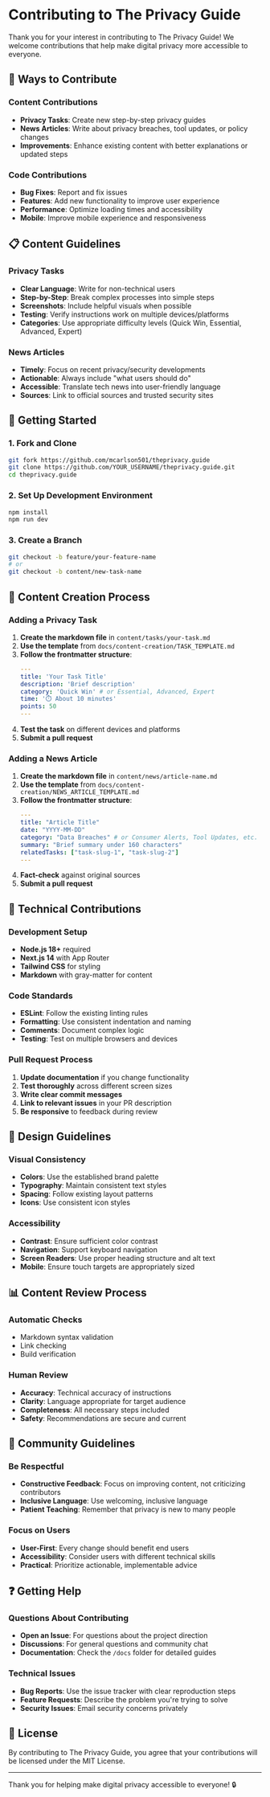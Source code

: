 # Contributing to The Privacy Guide

Thank you for your interest in contributing to The Privacy Guide! We welcome contributions that help make digital privacy more accessible to everyone.

## 🎯 Ways to Contribute

### Content Contributions
- **Privacy Tasks**: Create new step-by-step privacy guides
- **News Articles**: Write about privacy breaches, tool updates, or policy changes
- **Improvements**: Enhance existing content with better explanations or updated steps

### Code Contributions
- **Bug Fixes**: Report and fix issues
- **Features**: Add new functionality to improve user experience
- **Performance**: Optimize loading times and accessibility
- **Mobile**: Improve mobile experience and responsiveness

## 📋 Content Guidelines

### Privacy Tasks
- **Clear Language**: Write for non-technical users
- **Step-by-Step**: Break complex processes into simple steps
- **Screenshots**: Include helpful visuals when possible
- **Testing**: Verify instructions work on multiple devices/platforms
- **Categories**: Use appropriate difficulty levels (Quick Win, Essential, Advanced, Expert)

### News Articles
- **Timely**: Focus on recent privacy/security developments
- **Actionable**: Always include "what users should do"
- **Accessible**: Translate tech news into user-friendly language
- **Sources**: Link to official sources and trusted security sites

## 🚀 Getting Started

### 1. Fork and Clone
```bash
git fork https://github.com/mcarlson501/theprivacy.guide
git clone https://github.com/YOUR_USERNAME/theprivacy.guide.git
cd theprivacy.guide
```

### 2. Set Up Development Environment
```bash
npm install
npm run dev
```

### 3. Create a Branch
```bash
git checkout -b feature/your-feature-name
# or
git checkout -b content/new-task-name
```

## 📝 Content Creation Process

### Adding a Privacy Task

1. **Create the markdown file** in `content/tasks/your-task.md`
2. **Use the template** from `docs/content-creation/TASK_TEMPLATE.md`
3. **Follow the frontmatter structure**:
   ```yaml
   ---
   title: 'Your Task Title'
   description: 'Brief description'
   category: 'Quick Win' # or Essential, Advanced, Expert
   time: '⏱️ About 10 minutes'
   points: 50
   ---
   ```
4. **Test the task** on different devices and platforms
5. **Submit a pull request**

### Adding a News Article

1. **Create the markdown file** in `content/news/article-name.md`
2. **Use the template** from `docs/content-creation/NEWS_ARTICLE_TEMPLATE.md`
3. **Follow the frontmatter structure**:
   ```yaml
   ---
   title: "Article Title"
   date: "YYYY-MM-DD"
   category: "Data Breaches" # or Consumer Alerts, Tool Updates, etc.
   summary: "Brief summary under 160 characters"
   relatedTasks: ["task-slug-1", "task-slug-2"]
   ---
   ```
4. **Fact-check** against original sources
5. **Submit a pull request**

## 🔧 Technical Contributions

### Development Setup
- **Node.js 18+** required
- **Next.js 14** with App Router
- **Tailwind CSS** for styling
- **Markdown** with gray-matter for content

### Code Standards
- **ESLint**: Follow the existing linting rules
- **Formatting**: Use consistent indentation and naming
- **Comments**: Document complex logic
- **Testing**: Test on multiple browsers and devices

### Pull Request Process
1. **Update documentation** if you change functionality
2. **Test thoroughly** across different screen sizes
3. **Write clear commit messages**
4. **Link to relevant issues** in your PR description
5. **Be responsive** to feedback during review

## 🎨 Design Guidelines

### Visual Consistency
- **Colors**: Use the established brand palette
- **Typography**: Maintain consistent text styles
- **Spacing**: Follow existing layout patterns
- **Icons**: Use consistent icon styles

### Accessibility
- **Contrast**: Ensure sufficient color contrast
- **Navigation**: Support keyboard navigation
- **Screen Readers**: Use proper heading structure and alt text
- **Mobile**: Ensure touch targets are appropriately sized

## 📊 Content Review Process

### Automatic Checks
- Markdown syntax validation
- Link checking
- Build verification

### Human Review
- **Accuracy**: Technical accuracy of instructions
- **Clarity**: Language appropriate for target audience
- **Completeness**: All necessary steps included
- **Safety**: Recommendations are secure and current

## 🤝 Community Guidelines

### Be Respectful
- **Constructive Feedback**: Focus on improving content, not criticizing contributors
- **Inclusive Language**: Use welcoming, inclusive language
- **Patient Teaching**: Remember that privacy is new to many people

### Focus on Users
- **User-First**: Every change should benefit end users
- **Accessibility**: Consider users with different technical skills
- **Practical**: Prioritize actionable, implementable advice

## ❓ Getting Help

### Questions About Contributing
- **Open an Issue**: For questions about the project direction
- **Discussions**: For general questions and community chat
- **Documentation**: Check the `/docs` folder for detailed guides

### Technical Issues
- **Bug Reports**: Use the issue tracker with clear reproduction steps
- **Feature Requests**: Describe the problem you're trying to solve
- **Security Issues**: Email security concerns privately

## 📄 License

By contributing to The Privacy Guide, you agree that your contributions will be licensed under the MIT License.

---

Thank you for helping make digital privacy accessible to everyone! 🔒
